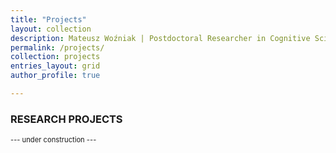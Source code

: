 ```yaml
---
title: "Projects"
layout: collection
description: Mateusz Woźniak | Postdoctoral Researcher in Cognitive Science | Central European University
permalink: /projects/
collection: projects
entries_layout: grid
author_profile: true

---
```


### RESEARCH PROJECTS

<p style="font-size: 80%;">--- under construction --- </p>



